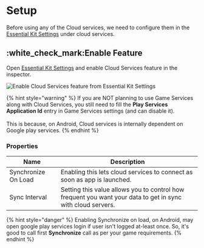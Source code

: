# Setup

Before using any of the Cloud services, we need to configure them in the [Essential Kit Settings](../../overview/settings.md) under cloud services.

## :white\_check\_mark:Enable Feature

Open [Essential Kit Settings](../../overview/settings.md) and enable Cloud Services feature in the inspector.

![Enable Cloud Services feature from Essential Kit Settings](../../.gitbook/assets/EnableCloudServices.gif)

{% hint style="warning" %}
If you are NOT planning to use Game Services along with Cloud Services, you still need to fill the **Play Services Application Id** entry in Game Services settings (and can  disable it).\
\
This is because, on Android, Cloud services is internally dependent on Google play services.
{% endhint %}

###

### Properties

| Name                | Description                                                                                                 |
| ------------------- | ----------------------------------------------------------------------------------------------------------- |
| Synchronize On Load | Enabling this lets cloud services to connect as soon as app is launched.                                    |
| Sync Interval       | Setting this value allows you to control how frequent you want your data to get in sync with cloud servers. |

{% hint style="danger" %}
Enabling Synchronize on load, on Android, may open google play services login if user isn't logged at-least once. So, it's good to call first **Synchronize** call as per your game requirements.
{% endhint %}

